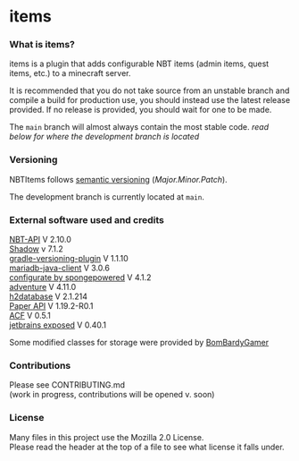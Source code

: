 # items

### What is items?

items is a plugin that adds configurable NBT items (admin items, quest items, etc.) to a minecraft server.

It is recommended that you do not take source from an unstable branch and compile a build for production use, 
you should instead use the latest release provided.
If no release is provided, you should wait for one to be made.

The `main` branch will almost always contain the most stable code.
*read below for where the development branch is located*

### Versioning

NBTItems follows [semantic versioning](https://semver.org/) (_Major.Minor.Patch_).

The development branch is currently located at `main`.

### External software used and credits
  
[NBT-API](https://github.com/tr7zw/Item-NBT-API) V 2.10.0  
[Shadow](https://github.com/johnrengelman/shadow) v 7.1.2   
[gradle-versioning-plugin](https://github.com/Glovo/gradle-versioning-plugin) V 1.1.10  
[mariadb-java-client](https://mariadb.org) V 3.0.6  
[configurate by spongepowered](https://github.com/SpongePowered/Configurate) V 4.1.2  
[adventure](https://github.com/KyoriPowered/adventure) V 4.11.0  
[h2database](https://github.com/h2database/h2database) V 2.1.214  
[Paper API](https://github.com/PaperMC/Paper) V 1.19.2-R0.1  
[ACF](https://github.com/aikar/commands) V 0.5.1  
[jetbrains exposed](https://github.com/JetBrains/Exposed) V 0.40.1

Some modified classes for storage were provided by [BomBardyGamer](https://github.com/bombardygamer)
  
### Contributions  
  
Please see CONTRIBUTING.md  
(work in progress, contributions will be opened v. soon)
  
### License

Many files in this project use the Mozilla 2.0 License.  
Please read the header at the top of a file to see what license it falls under.  
